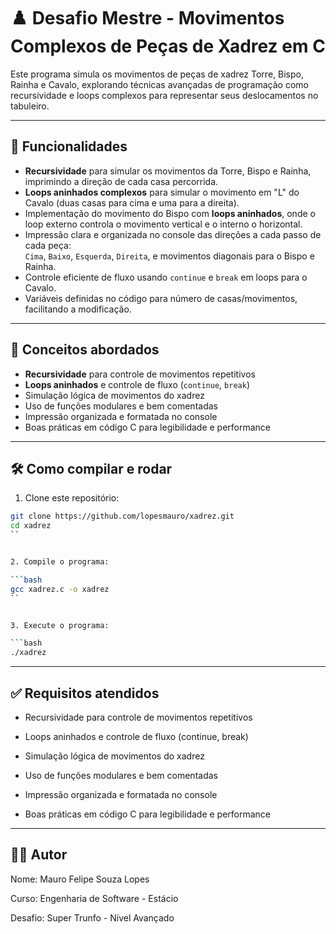 # ♟️ Desafio Mestre - Movimentos Complexos de Peças de Xadrez em C

Este programa simula os movimentos de peças de xadrez Torre, Bispo, Rainha e Cavalo, explorando técnicas avançadas de programação como recursividade e loops complexos para representar seus deslocamentos no tabuleiro.

---

## 🚀 Funcionalidades

- **Recursividade** para simular os movimentos da Torre, Bispo e Rainha, imprimindo a direção de cada casa percorrida.
- **Loops aninhados complexos** para simular o movimento em "L" do Cavalo (duas casas para cima e uma para a direita).
- Implementação do movimento do Bispo com **loops aninhados**, onde o loop externo controla o movimento vertical e o interno o horizontal.
- Impressão clara e organizada no console das direções a cada passo de cada peça:  
  `Cima`, `Baixo`, `Esquerda`, `Direita`, e movimentos diagonais para o Bispo e Rainha.
- Controle eficiente de fluxo usando `continue` e `break` em loops para o Cavalo.
- Variáveis definidas no código para número de casas/movimentos, facilitando a modificação.

---

## 🧠 Conceitos abordados

- **Recursividade** para controle de movimentos repetitivos
- **Loops aninhados** e controle de fluxo (`continue`, `break`)
- Simulação lógica de movimentos do xadrez
- Uso de funções modulares e bem comentadas
- Impressão organizada e formatada no console
- Boas práticas em código C para legibilidade e performance

---

## 🛠️ Como compilar e rodar

1. Clone este repositório:

```bash
git clone https://github.com/lopesmauro/xadrez.git
cd xadrez
``


2. Compile o programa:

```bash
gcc xadrez.c -o xadrez
``


3. Execute o programa:

```bash
./xadrez
```


---

## ✅ Requisitos atendidos

- Recursividade para controle de movimentos repetitivos

- Loops aninhados e controle de fluxo (continue, break)

- Simulação lógica de movimentos do xadrez

- Uso de funções modulares e bem comentadas

- Impressão organizada e formatada no console

- Boas práticas em código C para legibilidade e performance

---

## 🧑‍💻 Autor

Nome: Mauro Felipe Souza Lopes

Curso: Engenharia de Software - Estácio

Desafio: Super Trunfo - Nível Avançado

